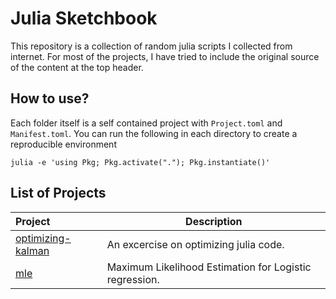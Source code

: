 # Julia Sketchbook

This repository is a collection of random julia scripts I collected from internet. 
For most of the projects, I have tried to include the original source of the content
at the top header.

## How to use?
Each folder itself is a self contained project with `Project.toml` and `Manifest.toml`.
You can run the following in each directory to create a reproducible environment
```
julia -e 'using Pkg; Pkg.activate("."); Pkg.instantiate()'
```

## List of Projects
| Project | Description |
|:--------| ----------- |
| [optimizing-kalman](./optimizing-kalman/) | An excercise on optimizing julia code. |
| [mle](./mle/) | Maximum Likelihood Estimation for Logistic regression. |